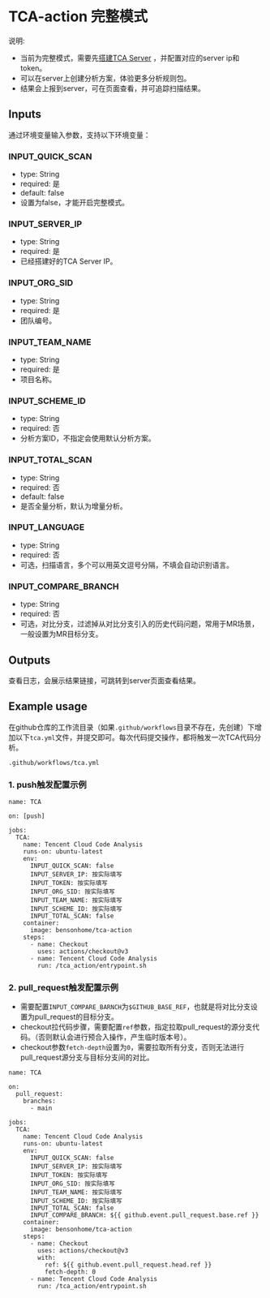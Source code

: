 # TCA-action 完整模式

说明:
- 当前为完整模式，需要先[搭建TCA Server](https://github.com/Tencent/CodeAnalysis) ，并配置对应的server ip和token。
- 可以在server上创建分析方案，体验更多分析规则包。
- 结果会上报到server，可在页面查看，并可追踪扫描结果。

## Inputs

通过环境变量输入参数，支持以下环境变量：

### INPUT_QUICK_SCAN
- type: String
- required: 是
- default: false
- 设置为false，才能开启完整模式。

### INPUT_SERVER_IP
- type: String
- required: 是
- 已经搭建好的TCA Server IP。

### INPUT_ORG_SID
- type: String
- required: 是
- 团队编号。

### INPUT_TEAM_NAME
- type: String
- required: 是
- 项目名称。

### INPUT_SCHEME_ID
- type: String
- required: 否
- 分析方案ID，不指定会使用默认分析方案。

### INPUT_TOTAL_SCAN
- type: String
- required: 否
- default: false
- 是否全量分析，默认为增量分析。

### INPUT_LANGUAGE
- type: String
- required: 否
- 可选，扫描语言，多个可以用英文逗号分隔，不填会自动识别语言。

### INPUT_COMPARE_BRANCH
- type: String
- required: 否
- 可选，对比分支，过滤掉从对比分支引入的历史代码问题，常用于MR场景，一般设置为MR目标分支。


## Outputs

查看日志，会展示结果链接，可跳转到server页面查看结果。


## Example usage
在github仓库的工作流目录（如果`.github/workflows`目录不存在，先创建）下增加以下`tca.yml`文件，并提交即可。每次代码提交操作，都将触发一次TCA代码分析。

`.github/workflows/tca.yml`

### 1. push触发配置示例
```
name: TCA

on: [push]

jobs:
  TCA:
    name: Tencent Cloud Code Analysis
    runs-on: ubuntu-latest
    env:
      INPUT_QUICK_SCAN: false
      INPUT_SERVER_IP: 按实际填写
      INPUT_TOKEN: 按实际填写
      INPUT_ORG_SID: 按实际填写
      INPUT_TEAM_NAME: 按实际填写
      INPUT_SCHEME_ID: 按实际填写
      INPUT_TOTAL_SCAN: false
    container:
      image: bensonhome/tca-action
    steps:
      - name: Checkout
        uses: actions/checkout@v3
      - name: Tencent Cloud Code Analysis
        run: /tca_action/entrypoint.sh
```

### 2. pull_request触发配置示例

- 需要配置`INPUT_COMPARE_BARNCH`为`$GITHUB_BASE_REF`，也就是将对比分支设置为pull_request的目标分支。
- checkout拉代码步骤，需要配置`ref`参数，指定拉取pull_request的源分支代码。（否则默认会进行预合入操作，产生临时版本号）。
- checkout参数`fetch-depth`设置为`0`，需要拉取所有分支，否则无法进行pull_request源分支与目标分支间的对比。

```
name: TCA

on:
  pull_request:
    branches:
      - main

jobs:
  TCA:
    name: Tencent Cloud Code Analysis
    runs-on: ubuntu-latest
    env:
      INPUT_QUICK_SCAN: false
      INPUT_SERVER_IP: 按实际填写
      INPUT_TOKEN: 按实际填写
      INPUT_ORG_SID: 按实际填写
      INPUT_TEAM_NAME: 按实际填写
      INPUT_SCHEME_ID: 按实际填写
      INPUT_TOTAL_SCAN: false
      INPUT_COMPARE_BRANCH: ${{ github.event.pull_request.base.ref }}
    container:
      image: bensonhome/tca-action
    steps:
      - name: Checkout
        uses: actions/checkout@v3
        with:
          ref: ${{ github.event.pull_request.head.ref }}
          fetch-depth: 0
      - name: Tencent Cloud Code Analysis
        run: /tca_action/entrypoint.sh
```